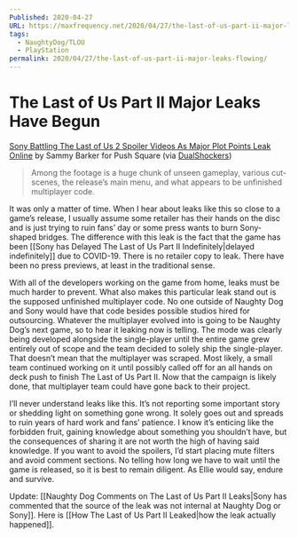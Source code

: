 ```yaml
---
Published: 2020-04-27
URL: https://maxfrequency.net/2020/04/27/the-last-of-us-part-ii-major-leaks-flowing/
tags:
  - NaughtyDog/TLOU
  - PlayStation
permalink: 2020/04/27/the-last-of-us-part-ii-major-leaks-flowing/
---
```

# The Last of Us Part II Major Leaks Have Begun

[Sony Battling The Last of Us 2 Spoiler Videos As Major Plot Points Leak Online](http://www.pushsquare.com/news/2020/04/sony_battling_the_last_of_us_2_spoiler_videos_as_major_plot_points_leak_online) by Sammy Barker for Push Square (via [DualShockers](https://www.dualshockers.com/the-last-of-us-part-2-major-leak-april-2020/))

> Among the footage is a huge chunk of unseen gameplay, various cut-scenes, the release’s main menu, and what appears to be unfinished multiplayer code.

It was only a matter of time. When I hear about leaks like this so close to a game’s release, I usually assume some retailer has their hands on the disc and is just trying to ruin fans’ day or some press wants to burn Sony-shaped bridges. The difference with this leak is the fact that the game has been [[Sony has Delayed The Last of Us Part II Indefinitely|delayed indefinitely]] due to COVID-19. There is no retailer copy to leak. There have been no press previews, at least in the traditional sense.

With all of the developers working on the game from home, leaks must be much harder to prevent. What also makes this particular leak stand out is the supposed unfinished multiplayer code. No one outside of Naughty Dog and Sony would have that code besides possible studios hired for outsourcing. Whatever the multiplayer evolved into is going to be Naughty Dog’s next game, so to hear it leaking now is telling. The mode was clearly being developed alongside the single-player until the entire game grew entirely out of scope and the team decided to solely ship the single-player. That doesn’t mean that the multiplayer was scraped. Most likely, a small team continued working on it until possibly called off for an all hands on deck push to finish The Last of Us Part II. Now that the campaign is likely done, that multiplayer team could have gone back to their project.

I’ll never understand leaks like this. It’s not reporting some important story or shedding light on something gone wrong. It solely goes out and spreads to ruin years of hard work and fans’ patience. I know it’s enticing like the forbidden fruit, gaining knowledge about something you shouldn’t have, but the consequences of sharing it are not worth the high of having said knowledge. If you want to avoid the spoilers, I’d start placing mute filters and avoid comment sections. No telling how long we have to wait until the game is released, so it is best to remain diligent. As Ellie would say, endure and survive.

Update: [[Naughty Dog Comments on The Last of Us Part II Leaks|Sony has commented that the source of the leak was not internal at Naughty Dog or Sony]]. Here is [[How The Last of Us Part II Leaked|how the leak actually happened]].